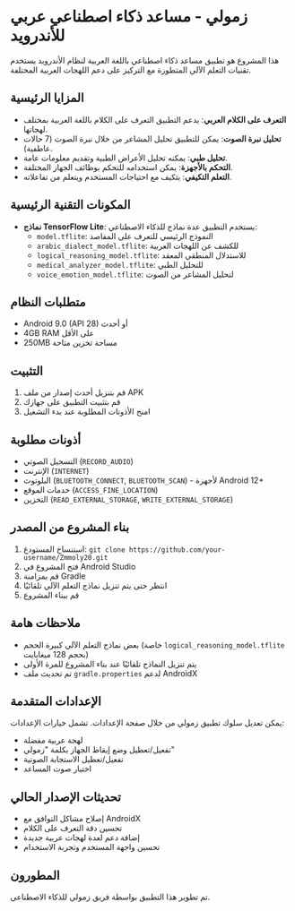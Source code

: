 # زمولي - مساعد ذكاء اصطناعي عربي للأندرويد

هذا المشروع هو تطبيق مساعد ذكاء اصطناعي باللغة العربية لنظام الأندرويد يستخدم تقنيات التعلم الآلي المتطورة مع التركيز على دعم اللهجات العربية المختلفة.

## المزايا الرئيسية

- **التعرف على الكلام العربي**: يدعم التطبيق التعرف على الكلام باللغة العربية بمختلف لهجاتها.
- **تحليل نبرة الصوت**: يمكن للتطبيق تحليل المشاعر من خلال نبرة الصوت (7 حالات عاطفية).
- **تحليل طبي**: يمكنه تحليل الأعراض الطبية وتقديم معلومات عامة.
- **التحكم بالأجهزة**: يمكن استخدامه للتحكم بوظائف الجهاز المختلفة.
- **التعلم التكيفي**: يتكيف مع احتياجات المستخدم ويتعلم من تفاعلاته.

## المكونات التقنية الرئيسية

- **نماذج TensorFlow Lite**: يستخدم التطبيق عدة نماذج للذكاء الاصطناعي:
  - `model.tflite`: النموذج الرئيسي للتعرف على المقاصد
  - `arabic_dialect_model.tflite`: للكشف عن اللهجات العربية
  - `logical_reasoning_model.tflite`: للاستدلال المنطقي المعقد
  - `medical_analyzer_model.tflite`: للتحليل الطبي
  - `voice_emotion_model.tflite`: لتحليل المشاعر من الصوت

## متطلبات النظام

- Android 9.0 (API 28) أو أحدث
- 4GB RAM على الأقل
- 250MB مساحة تخزين متاحة

## التثبيت

1. قم بتنزيل أحدث إصدار من ملف APK
2. قم بتثبيت التطبيق على جهازك
3. امنح الأذونات المطلوبة عند بدء التشغيل

## أذونات مطلوبة

- التسجيل الصوتي (`RECORD_AUDIO`)
- الإنترنت (`INTERNET`)
- البلوتوث (`BLUETOOTH_CONNECT`, `BLUETOOTH_SCAN`) - لأجهزة Android 12+
- خدمات الموقع (`ACCESS_FINE_LOCATION`)
- التخزين (`READ_EXTERNAL_STORAGE`, `WRITE_EXTERNAL_STORAGE`)

## بناء المشروع من المصدر

1. استنساخ المستودع: `git clone https://github.com/your-username/Zmmoly20.git`
2. فتح المشروع في Android Studio
3. قم بمزامنة Gradle
4. انتظر حتى يتم تنزيل نماذج التعلم الآلي تلقائيًا
5. قم ببناء المشروع

## ملاحظات هامة

- بعض نماذج التعلم الآلي كبيرة الحجم (خاصة `logical_reasoning_model.tflite` بحجم 128 ميغابايت)
- يتم تنزيل النماذج تلقائيًا عند بناء المشروع للمرة الأولى
- تم تحديث ملف `gradle.properties` لدعم AndroidX

## الإعدادات المتقدمة

يمكن تعديل سلوك تطبيق زمولي من خلال صفحة الإعدادات. تشمل خيارات الإعدادات:

- لهجة عربية مفضلة
- تفعيل/تعطيل وضع إيقاظ الجهاز بكلمة "زمولي"
- تفعيل/تعطيل الاستجابة الصوتية
- اختيار صوت المساعد

## تحديثات الإصدار الحالي

- إصلاح مشاكل التوافق مع AndroidX
- تحسين دقة التعرف على الكلام
- إضافة دعم لعدة لهجات عربية جديدة
- تحسين واجهة المستخدم وتجربة الاستخدام

## المطورون

تم تطوير هذا التطبيق بواسطة فريق زمولي للذكاء الاصطناعي.
